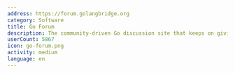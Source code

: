```yaml
---
address: https://forum.golangbridge.org
category: Software
title: Go Forum
description: The community-driven Go discussion site that keeps on giving
userCount: 5867
icon: go-forum.png
activity: medium
language: en
---
```

